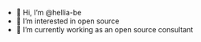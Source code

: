 - 👋 Hi, I’m @hellia-be
- 👀 I’m interested in open source
- 🌱 I’m currently working as an open source consultant
